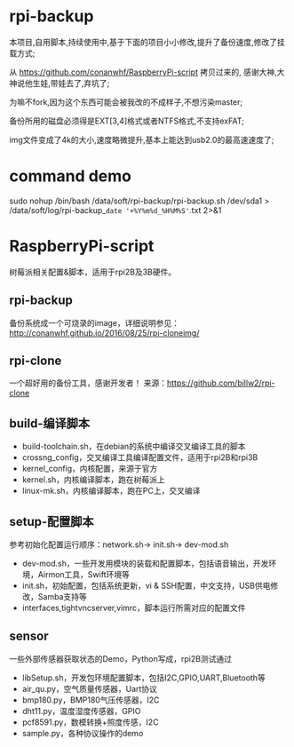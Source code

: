 # rpi-backup
本项目,自用脚本,持续使用中,基于下面的项目小小修改,提升了备份速度,修改了挂载方式;

从 https://github.com/conanwhf/RaspberryPi-script 拷贝过来的, 感谢大神,大神说他生娃,带娃去了,弃坑了;

为嘛不fork,因为这个东西可能会被我改的不成样子,不想污染master;


备份所用的磁盘必须得是EXT[3,4]格式或者NTFS格式,不支持exFAT;

img文件变成了4k的大小,速度略微提升,基本上能达到usb2.0的最高速速度了;

# command demo
sudo nohup /bin/bash /data/soft/rpi-backup/rpi-backup.sh /dev/sda1 > /data/soft/log/rpi-backup_`date '+%Y%m%d_%H%M%S'`.txt 2>&1



# RaspberryPi-script
树莓派相关配置&脚本，适用于rpi2B及3B硬件。

## rpi-backup
备份系统成一个可烧录的image，详细说明参见：http://conanwhf.github.io/2016/08/25/rpi-cloneimg/


## rpi-clone
一个超好用的备份工具，感谢开发者！
来源：https://github.com/billw2/rpi-clone

## build-编译脚本
- build-toolchain.sh，在debian的系统中编译交叉编译工具的脚本
- crossng_config，交叉编译工具编译配置文件，适用于rpi2B和rpi3B
- kernel_config，内核配置，来源于官方
- kernel.sh，内核编译脚本，跑在树莓派上
- linux-mk.sh，内核编译脚本，跑在PC上，交叉编译

## setup-配置脚本
参考初始化配置运行顺序：network.sh-> init.sh-> dev-mod.sh
- dev-mod.sh，一些开发用模块的装载和配置脚本，包括语音输出，开发环境，Airmon工具，Swift环境等
- init.sh，初始配置，包括系统更新，vi & SSH配置，中文支持，USB供电修改，Samba支持等
- interfaces,tightvncserver,vimrc，脚本运行所需对应的配置文件

## sensor
一些外部传感器获取状态的Demo，Python写成，rpi2B测试通过
- libSetup.sh，开发包环境配置脚本，包括I2C,GPIO,UART,Bluetooth等
- air_qu.py，空气质量传感器，Uart协议
- bmp180.py，BMP180气压传感器，I2C
- dht11.py，温度湿度传感器，GPIO
- pcf8591.py，数模转换+照度传感，I2C
- sample.py，各种协议操作的demo
